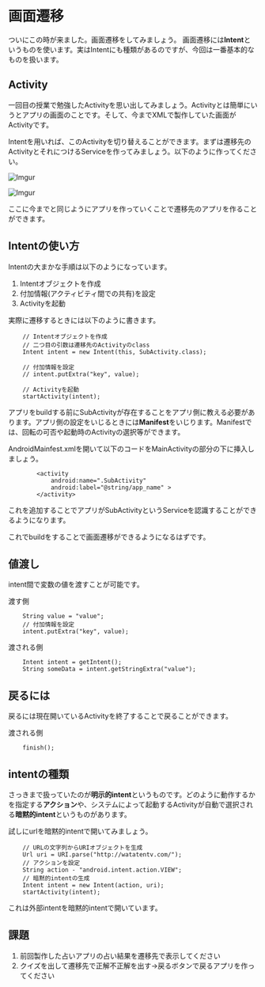 # 画面遷移
ついにこの時が来ました。画面遷移をしてみましょう。
画面遷移には**Intent**というものを使います。実はIntentにも種類があるのですが、今回は一番基本的なものを扱います。

## Activity
一回目の授業で勉強したActivityを思い出してみましょう。Activityとは簡単にいうとアプリの画面のことです。そして、今までXMLで製作していた画面がActivityです。

Intentを用いれば、このActivityを切り替えることができます。まずは遷移先のActivityとそれにつけるServiceを作ってみましょう。以下のように作ってください。


![Imgur](https://i.imgur.com/Oby0PRo.png)

![Imgur](https://i.imgur.com/iupYK7j.png)

ここに今までと同じようにアプリを作っていくことで遷移先のアプリを作ることができます。

## Intentの使い方
Intentの大まかな手順は以下のようになっています。

1. Intentオブジェクトを作成
2. 付加情報(アクティビティ間での共有)を設定
3. Activityを起動
   
実際に遷移するときには以下のように書きます。

```java:main.java(一部)
    // Intentオブジェクトを作成
    // 二つ目の引数は遷移先のActivityのclass
    Intent intent = new Intent(this, SubActivity.class);

    // 付加情報を設定
    // intent.putExtra("key", value);

    // Activityを起動
    startActivity(intent);
```

アプリをbuildする前にSubActivityが存在することをアプリ側に教える必要があります。アプリ側の設定をいじるときには**Manifest**をいじります。Manifestでは、回転の可否や起動時のActivityの選択等ができます。

AndroidMainfest.xmlを開いて以下のコードをMainActivityの部分の下に挿入しましょう。

```xml:main.java(一部)
        <activity
            android:name=".SubActivity"
            android:label="@string/app_name" >
        </activity>
```

これを追加することでアプリがSubActivityというServiceを認識することができるようになります。

これでbuildをすることで画面遷移ができるようになるはずです。

## 値渡し
intent間で変数の値を渡すことが可能です。

渡す側
```java:main.java(一部)
    String value = "value";
    // 付加情報を設定
    intent.putExtra("key", value);
```

渡される側
```java:main.java(一部)
    Intent intent = getIntent();
    String someData = intent.getStringExtra("value");
```

## 戻るには
戻るには現在開いているActivityを終了することで戻ることができます。

渡される側
```java:main.java(一部)
    finish();
```

## intentの種類
さっきまで扱っていたのが**明示的intent**というものです。どのように動作するかを指定する**アクション**や、システムによって起動するActivityが自動で選択される**暗黙的intent**というものがあります。

試しにurlを暗黙的intentで開いてみましょう。


```java:main.java(一部)
    // URLの文字列からURIオブジェクトを生成
    Url uri = URI.parse("http://watatentv.com/");
    // アクションを設定
    String action - "android.intent.action.VIEW";
    // 暗黙的intentの生成
    Intent intent = new Intent(action, uri);
    startActivity(intent);
```
これは外部intentを暗黙的intentで開いています。

## 課題
1. 前回製作した占いアプリの占い結果を遷移先で表示してください
2. クイズを出して遷移先で正解不正解を出す→戻るボタンで戻るアプリを作ってください